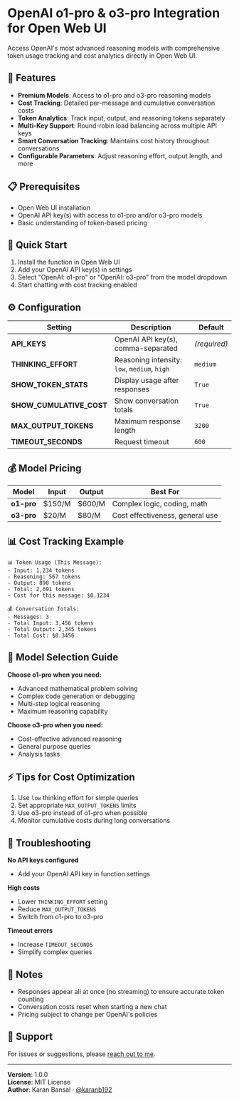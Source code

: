 # OpenAI o1-pro & o3-pro Integration for Open Web UI

Access OpenAI's most advanced reasoning models with comprehensive token usage tracking and cost analytics directly in Open Web UI.

## 🌟 Features

- **Premium Models**: Access to o1-pro and o3-pro reasoning models
- **Cost Tracking**: Detailed per-message and cumulative conversation costs
- **Token Analytics**: Track input, output, and reasoning tokens separately
- **Multi-Key Support**: Round-robin load balancing across multiple API keys
- **Smart Conversation Tracking**: Maintains cost history throughout conversations
- **Configurable Parameters**: Adjust reasoning effort, output length, and more

## 📋 Prerequisites

- Open Web UI installation
- OpenAI API key(s) with access to o1-pro and/or o3-pro models
- Basic understanding of token-based pricing

## 🚀 Quick Start

1. Install the function in Open Web UI
2. Add your OpenAI API key(s) in settings
3. Select "OpenAI: o1-pro" or "OpenAI: o3-pro" from the model dropdown
4. Start chatting with cost tracking enabled

## ⚙️ Configuration

| Setting | Description | Default |
|---------|-------------|---------|
| **API_KEYS** | OpenAI API key(s), comma-separated | *(required)* |
| **THINKING_EFFORT** | Reasoning intensity: `low`, `medium`, `high` | `medium` |
| **SHOW_TOKEN_STATS** | Display usage after responses | `True` |
| **SHOW_CUMULATIVE_COST** | Show conversation totals | `True` |
| **MAX_OUTPUT_TOKENS** | Maximum response length | `3200` |
| **TIMEOUT_SECONDS** | Request timeout | `600` |

## 💰 Model Pricing

| Model | Input | Output | Best For |
|-------|-------|--------|----------|
| **o1-pro** | $150/M | $600/M | Complex logic, coding, math |
| **o3-pro** | $20/M | $80/M | Cost effectiveness, general use |

## 📊 Cost Tracking Example

```
📊 Token Usage (This Message):
- Input: 1,234 tokens
- Reasoning: 567 tokens
- Output: 890 tokens
- Total: 2,691 tokens
- Cost for this message: $0.1234

💰 Conversation Totals:
- Messages: 3
- Total Input: 3,456 tokens
- Total Output: 2,345 tokens
- Total Cost: $0.3456
```

## 🎯 Model Selection Guide

**Choose o1-pro when you need:**
- Advanced mathematical problem solving
- Complex code generation or debugging
- Multi-step logical reasoning
- Maximum reasoning capability

**Choose o3-pro when you need:**
- Cost-effective advanced reasoning
- General purpose queries
- Analysis tasks

## ⚡ Tips for Cost Optimization

1. Use `low` thinking effort for simple queries
2. Set appropriate `MAX_OUTPUT_TOKENS` limits
3. Use o3-pro instead of o1-pro when possible
4. Monitor cumulative costs during long conversations

## 🔧 Troubleshooting

**No API keys configured**
- Add your OpenAI API key in function settings

**High costs**
- Lower `THINKING_EFFORT` setting
- Reduce `MAX_OUTPUT_TOKENS`
- Switch from o1-pro to o3-pro

**Timeout errors**
- Increase `TIMEOUT_SECONDS`
- Simplify complex queries

## 📝 Notes

- Responses appear all at once (no streaming) to ensure accurate token counting
- Conversation costs reset when starting a new chat
- Pricing subject to change per OpenAI's policies

## 🤝 Support

For issues or suggestions, please [reach out to me](mailto:karanb192@gmail.com).

---

**Version**: 1.0.0  
**License**: MIT License  
**Author**: Karan Bansal · [@karanb192](https://github.com/karanb192)
